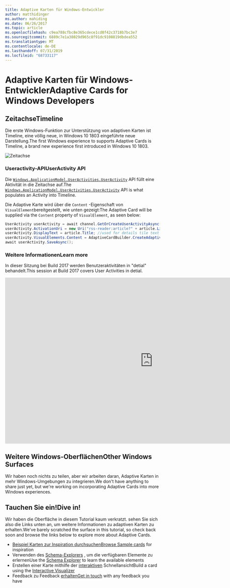 ```yaml
---
title: Adaptive Karten für Windows-Entwickler
author: matthidinger
ms.author: mahiding
ms.date: 06/26/2017
ms.topic: article
ms.openlocfilehash: c9ea788cfbc8e365cdece1cd8f42c3718b7bc3e7
ms.sourcegitcommit: 6889c7e1a38029d965c8f91dc9108819dbdea552
ms.translationtype: MT
ms.contentlocale: de-DE
ms.lasthandoff: 07/31/2019
ms.locfileid: "68733117"
---
```

# <a name="adaptive-cards-for-windows-developers"></a><span data-ttu-id="9293d-102">Adaptive Karten für Windows-Entwickler</span><span class="sxs-lookup"><span data-stu-id="9293d-102">Adaptive Cards for Windows Developers</span></span>



## <a name="timeline"></a><span data-ttu-id="9293d-103">Zeitachse</span><span class="sxs-lookup"><span data-stu-id="9293d-103">Timeline</span></span>

<span data-ttu-id="9293d-104">Die erste Windows-Funktion zur Unterstützung von adaptiven Karten ist Timeline, eine völlig neue, in Windows 10 1803 eingeführte neue Darstellung.</span><span class="sxs-lookup"><span data-stu-id="9293d-104">The first Windows experience to supports Adaptive Cards is Timeline, a brand new experience first introduced in Windows 10 1803.</span></span> 

![Zeitachse](media/windows/timeline.png)

### <a name="useractivity-api"></a><span data-ttu-id="9293d-106">Useractivity-API</span><span class="sxs-lookup"><span data-stu-id="9293d-106">UserActivity API</span></span>

<span data-ttu-id="9293d-107">Die [`Windows.ApplicationModel.UserActivities.UserActivity`](https://docs.microsoft.com/en-us/uwp/api/windows.applicationmodel.useractivities.useractivity) API füllt eine Aktivität in die Zeitachse auf.</span><span class="sxs-lookup"><span data-stu-id="9293d-107">The [`Windows.ApplicationModel.UserActivities.UserActivity`](https://docs.microsoft.com/en-us/uwp/api/windows.applicationmodel.useractivities.useractivity) API is what populates an Activity into Timeline.</span></span>

<span data-ttu-id="9293d-108">Die Adaptive Karte wird über die `Content` -Eigenschaft von `VisualElement`bereitgestellt, wie unten gezeigt:</span><span class="sxs-lookup"><span data-stu-id="9293d-108">The Adaptive Card will be supplied via the `Content` property of `VisualElement`, as seen below:</span></span>

```csharp
UserActivity userActivity = await channel.GetOrCreateUserActivityAsync(activityId, new HostName("contoso.com"));
userActivity.ActivationUri = new Uri("rss-reader:article?" + article.Link);
userActivity.DisplayText = article.Title; //used for details tile text
userActivity.VisualElements.Content = AdaptiveCardBuilder.CreateAdaptiveCardFromJson(jsonString);
await userActivity.SaveAsync();
```

### <a name="learn-more"></a><span data-ttu-id="9293d-109">Weitere Informationen</span><span class="sxs-lookup"><span data-stu-id="9293d-109">Learn more</span></span>

<span data-ttu-id="9293d-110">In dieser Sitzung bei Build 2017 werden Benutzeraktivitäten in "detial" behandelt.</span><span class="sxs-lookup"><span data-stu-id="9293d-110">This session at Build 2017 covers User Activities in detial.</span></span>

<iframe src="https://channel9.msdn.com/Events/Build/2017/B8108/player" width="960" height="540" allowFullScreen frameBorder="0"></iframe>

## <a name="other-windows-surfaces"></a><span data-ttu-id="9293d-111">Weitere Windows-Oberflächen</span><span class="sxs-lookup"><span data-stu-id="9293d-111">Other Windows Surfaces</span></span>
<span data-ttu-id="9293d-112">Wir haben noch nichts zu teilen, aber wir arbeiten daran, Adaptive Karten in mehr Windows-Umgebungen zu integrieren.</span><span class="sxs-lookup"><span data-stu-id="9293d-112">We don't have anything to share just yet, but we're working on incorporating Adaptive Cards into more Windows experiences.</span></span>

## <a name="dive-in"></a><span data-ttu-id="9293d-113">Tauchen Sie ein!</span><span class="sxs-lookup"><span data-stu-id="9293d-113">Dive in!</span></span>

<span data-ttu-id="9293d-114">Wir haben die Oberfläche in diesem Tutorial kaum verkratzt. sehen Sie sich also die Links unten an, um weitere Informationen zu adaptiven Karten zu erhalten.</span><span class="sxs-lookup"><span data-stu-id="9293d-114">We've barely scratched the surface in this tutorial, so check back soon and browse the links below to explore more about Adaptive Cards.</span></span>

* <span data-ttu-id="9293d-115">[Beispiel Karten zur Inspiration durchsuchen](http://adaptivecards.io/samples/)</span><span class="sxs-lookup"><span data-stu-id="9293d-115">[Browse Sample cards](http://adaptivecards.io/samples/) for inspiration</span></span>
* <span data-ttu-id="9293d-116">Verwenden des [Schema-Explorers](http://adaptivecards.io/explorer) , um die verfügbaren Elemente zu erlernen</span><span class="sxs-lookup"><span data-stu-id="9293d-116">Use the [Schema Explorer](http://adaptivecards.io/explorer) to learn the available elements</span></span>
* <span data-ttu-id="9293d-117">Erstellen einer Karte mithilfe der [interaktiven](http://adaptivecards.io/visualizer/index.html?hostApp=Skype) Schnellansicht</span><span class="sxs-lookup"><span data-stu-id="9293d-117">Build a card using the [Interactive Visualizer](http://adaptivecards.io/visualizer/index.html?hostApp=Skype)</span></span>
* <span data-ttu-id="9293d-118">Feedback zu Feedback [erhalten](http://adaptivecards.io/connect)</span><span class="sxs-lookup"><span data-stu-id="9293d-118">[Get in touch](http://adaptivecards.io/connect) with any feedback you have</span></span>
